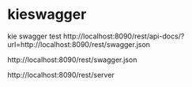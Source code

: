 # kieswagger
kie swagger test
http://localhost:8090/rest/api-docs/?url=http://localhost:8090/rest/swagger.json

http://localhost:8090/rest/swagger.json

http://localhost:8090/rest/server
